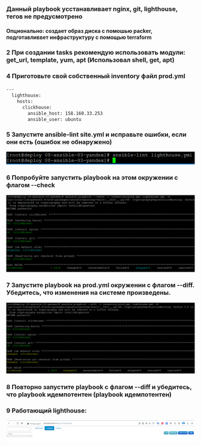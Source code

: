 
### Данный playbook усстанавливает nginx, git, lighthouse, тегов не предусмотрено
#### Опционально: создает образ диска с помошью packer, подготавливвет инфраструктуру с помощью terraform

### 2 При создании tasks рекомендую использовать модули: get_url, template, yum, apt (Использовал shell, get, apt)

### 4 Приготовьте свой собственный inventory файл prod.yml

```
---
  lighthouse:
    hosts:
      clickhouse:
        ansible_host: 158.160.33.253
        ansible_user: ubuntu
```
### 5 Запустите ansible-lint site.yml и исправьте ошибки, если они есть (ошибок не обнаружено)

![Alt text](https://github.com/maks1001281/devops-netology/blob/main/Home_work/8.3/5.PNG?raw=true "Optional Title")

### 6 Попробуйте запустить playbook на этом окружении с флагом --check

![Alt text](https://github.com/maks1001281/devops-netology/blob/main/Home_work/8.3/6.PNG?raw=true "Optional Title")

### 7 Запустите playbook на prod.yml окружении с флагом --diff. Убедитесь, что изменения на системе произведены.

![Alt text](https://github.com/maks1001281/devops-netology/blob/main/Home_work/8.3/7.PNG?raw=true "Optional Title")

### 8 Повторно запустите playbook с флагом --diff и убедитесь, что playbook идемпотентен (playbook идемпотентен)

### 9 Работающий lighthouse:

![Alt text](https://github.com/maks1001281/devops-netology/blob/main/Home_work/8.3/1.PNG?raw=true "Optional Title") 


